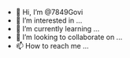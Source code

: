 - 👋 Hi, I’m @7849Govi
- 👀 I’m interested in ...
- 🌱 I’m currently learning ...
- 💞️ I’m looking to collaborate on ...
- 📫 How to reach me ...

<!---
7849Govi/7849Govi is a ✨ special ✨ repository because its `README.md` (this file) appears on your GitHub profile.
You can click the Preview link to take a look at your changes.
--->
